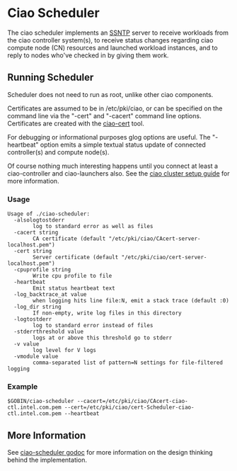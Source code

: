 Ciao Scheduler
==============

The ciao scheduler implements an
[SSNTP](https://github.com/01org/ciao/tree/master/ssntp) server to
receive workloads from the ciao controller system(s), to receive status
changes regarding ciao compute node (CN) resources and launched workload
instances, and to reply to nodes who've checked in by giving them work.


Running Scheduler
-----------------

Scheduler does not need to run as root, unlike other ciao components.

Certificates are assumed to be in /etc/pki/ciao, or can be
specified on the command line via the "-cert" and "-cacert"
command line options.  Certificates are created with the
[ciao-cert](https://github.com/01org/ciao/tree/master/ssntp/ciao-cert)
tool.

For debugging or informational purposes glog options are useful.
The "-heartbeat" option emits a simple textual status update of connected
controller(s) and compute node(s).

Of course nothing much interesting happens until you connect at least
a ciao-controller and ciao-launchers also.  See the [ciao cluster setup
guide]() for more information.

### Usage

```shell
Usage of ./ciao-scheduler:
  -alsologtostderr
    	log to standard error as well as files
  -cacert string
    	CA certificate (default "/etc/pki/ciao/CAcert-server-localhost.pem")
  -cert string
    	Server certificate (default "/etc/pki/ciao/cert-server-localhost.pem")
  -cpuprofile string
    	Write cpu profile to file
  -heartbeat
    	Emit status heartbeat text
  -log_backtrace_at value
    	when logging hits line file:N, emit a stack trace (default :0)
  -log_dir string
    	If non-empty, write log files in this directory
  -logtostderr
    	log to standard error instead of files
  -stderrthreshold value
    	logs at or above this threshold go to stderr
  -v value
    	log level for V logs
  -vmodule value
    	comma-separated list of pattern=N settings for file-filtered logging
```

### Example

```shell
$GOBIN/ciao-scheduler --cacert=/etc/pki/ciao/CAcert-ciao-ctl.intel.com.pem --cert=/etc/pki/ciao/cert-Scheduler-ciao-ctl.intel.com.pem --heartbeat
```

More Information
----------------

See
[ciao-scheduler godoc](https://godoc.org/github.com/01org/ciao/ciao-scheduler)
for more information on the design thinking behind the implementation.
